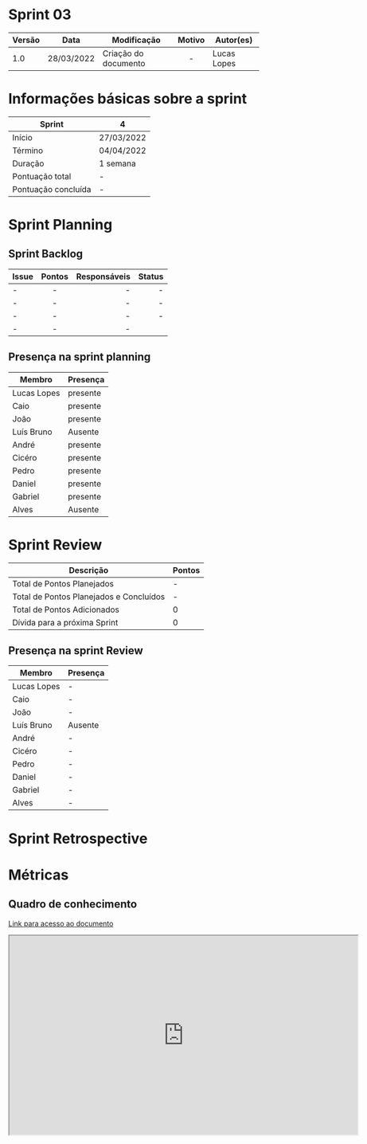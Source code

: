 # Sprint 03

| Versão | Data       | Modificação                    | Motivo | Autor(es) |
| ------ | ---------- | ------------------------------ | :----: | ----- |
| 1.0    | 28/03/2022 | Criação do documento  | - | Lucas Lopes |


# Informações básicas sobre a sprint


| Sprint   | 4
--------- | ------
Início | 27/03/2022
Término | 04/04/2022
Duração | 1 semana
Pontuação total | -
Pontuação concluída | -


# Sprint Planning 

## Sprint Backlog

Issue |  Pontos | Responsáveis | Status |
:--------- | :------: |  -------: | -------:
 - | - | -| -
-  | -  | - | - |
- | - | - | - |
-  | - | - |

## Presença na sprint planning

| Membro   | Presença
--------- | ------
Lucas Lopes | presente
Caio  | presente
João | presente
Luís Bruno | Ausente
André | presente
Cicéro | presente 
Pedro | presente 
Daniel | presente 
Gabriel | presente 
Alves | Ausente 


# Sprint Review

| Descrição   | Pontos
--------- | ------
Total de Pontos Planejados | -
Total de Pontos Planejados e Concluídos	 | -
Total de Pontos Adicionados | 0
Dívida para a próxima Sprint | 0



## Presença na sprint Review

| Membro   | Presença
--------- | ------
Lucas Lopes | -
Caio  | -
João | -
Luís Bruno | Ausente
André | -
Cicéro | - 
Pedro | - 
Daniel | - 
Gabriel | - 
Alves | - 


# Sprint Retrospective



# Métricas

## Quadro de conhecimento

[Link para acesso ao documento](https://docs.google.com/spreadsheets/d/1nqJKIbMjU4GkLLk5oF7re7CeyluXqbJGnBTBv_vdfSw/edit?usp=sharing)

 <iframe height="400px" width="700px" src="https://docs.google.com/spreadsheets/d/1nqJKIbMjU4GkLLk5oF7re7CeyluXqbJGnBTBv_vdfSw/edit?usp=sharing"></iframe>




